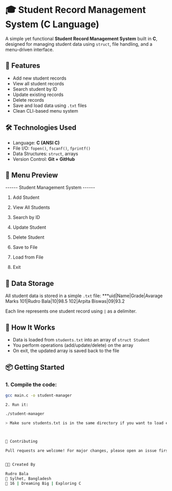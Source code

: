 
# 🎓 Student Record Management System (C Language)

A simple yet functional **Student Record Management System** built in **C**, designed for managing student data using `struct`, file handling, and a menu-driven interface.

## 🚀 Features

- Add new student records
- View all student records
- Search student by ID
- Update existing records
- Delete records
- Save and load data using `.txt` files
- Clean CLI-based menu system

## 🛠 Technologies Used

- Language: **C (ANSI C)**
- File I/O: `fopen()`, `fscanf()`, `fprintf()`
- Data Structures: `struct`, arrays
- Version Control: **Git + GitHub**

## 📸 Menu Preview

------ Student Management System ------

1. Add Student


2. View All Students


3. Search by ID


4. Update Student


5. Delete Student


6. Save to File


7. Load from File


8. Exit



## 💾 Data Storage

All student data is stored in a simple `.txt` file:
***uid|Name|Grade|Avarage Marks
101|Rudro Bala|10|98.5 
102|Arpita Biswas|09|93.2

Each line represents one student record using `|` as a delimiter.

## 🧠 How It Works

- Data is loaded from `students.txt` into an array of `struct Student`
- You perform operations (add/update/delete) on the array
- On exit, the updated array is saved back to the file

## 📦 Getting Started

### 1. Compile the code:
```bash
gcc main.c -o student-manager

2. Run it:

./student-manager

> Make sure students.txt is in the same directory if you want to load existing data.



🤝 Contributing

Pull requests are welcome! For major changes, please open an issue first.


👨‍💻 Created By

Rudro Bala
📍 Sylhet, Bangladesh
🧠 16 | Dreaming Big | Exploring C